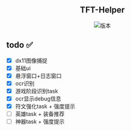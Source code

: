 <div align="center">
    <h2>TFT-Helper</h2>
</div>

<div align="center">
    <p>
        <img src="https://img.shields.io/badge/版本-0.1.0-brightgreen" alt="版本">
    </p>
</div>

## todo ✅
- [x] dx11图像捕捉
- [x] 基础ui
- [x] 悬浮窗口+日志窗口
- [x] ocr识别
- [x] 游戏阶段识别task
- [x] ocr显示debug信息
- [x] 符文强化task + 强度提示
- [ ] 英雄task + 装备推荐
- [ ] 神器task + 强度提示